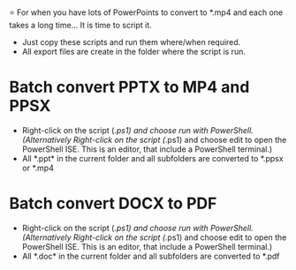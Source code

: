 :star: For when you have lots of PowerPoints to convert to *.mp4 and each one takes a long time... It is time to script it.

* Just copy these scripts and run them where/when required. 
* All export files are create in the folder where the script is run.

# Batch convert PPTX to MP4 and PPSX

- Right-click on the script (*.ps1) and choose run with PowerShell. (Alternatively Right-click on the script (*.ps1) and choose edit to open the PowerShell ISE. This is an editor, that include a PowerShell terminal.)
- All \*.ppt\* in the current folder and all subfolders are converted to *.ppsx or *.mp4

# Batch convert DOCX to PDF
- Right-click on the script (*.ps1) and choose run with PowerShell. (Alternatively Right-click on the script (*.ps1) and choose edit to open the PowerShell ISE. This is an editor, that include a PowerShell terminal.)
- All \*.doc\* in the current folder and all subfolders are converted to *.pdf
